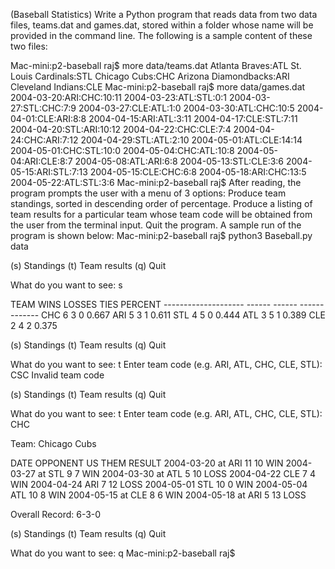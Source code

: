 (Baseball Statistics) Write a Python program
that reads data from two data files, teams.dat and games.dat, stored
within a folder whose name will be provided in the command line. The
following is a sample content of these two files:

Mac-mini:p2-baseball raj\$ more data/teams.dat Atlanta Braves:ATL St.
Louis Cardinals:STL Chicago Cubs:CHC Arizona Diamondbacks:ARI Cleveland
Indians:CLE Mac-mini:p2-baseball raj\$ more data/games.dat
2004-03-20:ARI:CHC:10:11 2004-03-23:ATL:STL:0:1 2004-03-27:STL:CHC:7:9
2004-03-27:CLE:ATL:1:0 2004-03-30:ATL:CHC:10:5 2004-04-01:CLE:ARI:8:8
2004-04-15:ARI:ATL:3:11 2004-04-17:CLE:STL:7:11 2004-04-20:STL:ARI:10:12
2004-04-22:CHC:CLE:7:4 2004-04-24:CHC:ARI:7:12 2004-04-29:STL:ATL:2:10
2004-05-01:ATL:CLE:14:14 2004-05-01:CHC:STL:10:0 2004-05-04:CHC:ATL:10:8
2004-05-04:ARI:CLE:8:7 2004-05-08:ATL:ARI:6:8 2004-05-13:STL:CLE:3:6
2004-05-15:ARI:STL:7:13 2004-05-15:CLE:CHC:6:8 2004-05-18:ARI:CHC:13:5
2004-05-22:ATL:STL:3:6 Mac-mini:p2-baseball raj\$ After reading, the
program prompts the user with a menu of 3 options: Produce team
standings, sorted in descending order of percentage. Produce a listing
of team results for a particular team whose team code will be obtained
from the user from the terminal input. Quit the program. A sample run of
the program is shown below: Mac-mini:p2-baseball raj\$ python3
Baseball.py data

\(s\) Standings (t) Team results (q) Quit

What do you want to see: s

TEAM WINS LOSSES TIES PERCENT \-\-\-\-\-\-\-\-\-\-\-\-\-\-\-\-\-\-\--
\-\-\-\-\-- \-\-\-\-\-- \-\-\-\-\-- \-\-\-\-\-\-- CHC 6 3 0 0.667 ARI 5
3 1 0.611 STL 4 5 0 0.444 ATL 3 5 1 0.389 CLE 2 4 2 0.375

\(s\) Standings (t) Team results (q) Quit

What do you want to see: t Enter team code (e.g. ARI, ATL, CHC, CLE,
STL): CSC Invalid team code

\(s\) Standings (t) Team results (q) Quit

What do you want to see: t Enter team code (e.g. ARI, ATL, CHC, CLE,
STL): CHC

Team: Chicago Cubs

DATE OPPONENT US THEM RESULT 2004-03-20 at ARI 11 10 WIN 2004-03-27 at
STL 9 7 WIN 2004-03-30 at ATL 5 10 LOSS 2004-04-22 CLE 7 4 WIN
2004-04-24 ARI 7 12 LOSS 2004-05-01 STL 10 0 WIN 2004-05-04 ATL 10 8 WIN
2004-05-15 at CLE 8 6 WIN 2004-05-18 at ARI 5 13 LOSS

Overall Record: 6-3-0

\(s\) Standings (t) Team results (q) Quit

What do you want to see: q Mac-mini:p2-baseball raj\$
